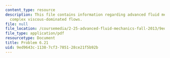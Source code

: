 ```yaml
---
content_type: resource
description: This file contains information regarding advanced fluid mechanics, more
  complex viscous-dominated flows.
file: null
file_location: /coursemedia/2-25-advanced-fluid-mechanics-fall-2013/9ed9643c11387cf3785128ce21f5b92b_MIT2_25F13_Problem6.21.pdf
file_type: application/pdf
resourcetype: Document
title: Problem 6.21
uid: 9ed9643c-1138-7cf3-7851-28ce21f5b92b
---
```

